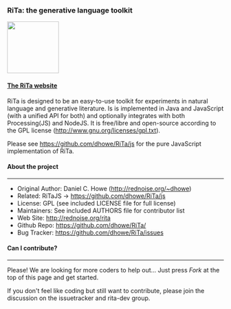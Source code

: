 
### RiTa: the generative language toolkit 

<a href="http://rednoise.org/rita/"><img height=120 src="http://rednoise.org/rita/img/RiTa-logo2.png"/></a>

#### <a href="http://rednoise.org/rita">The RiTa website</a>

RiTa is designed to be an easy-to-use toolkit for experiments in natural language and generative literature. Is is implemented in Java and JavaScript (with a unified API for both) and optionally integrates with both Processing(JS) and NodeJS. It is free/libre and open-source according to the GPL license (http://www.gnu.org/licenses/gpl.txt). 

Please see https://github.com/dhowe/RiTa/js for the pure JavaScript implementation of RiTa.  

#### About the project
--------
* Original Author:  Daniel C. Howe (http://rednoise.org/~dhowe)
* Related:			RiTaJS -> https://github.com/dhowe/RiTa/js
* License:			GPL (see included LICENSE file for full license)
* Maintainers:      See included AUTHORS file for contributor list
* Web Site:         http://rednoise.org/rita
* Github Repo:      https://github.com/dhowe/RiTa/
* Bug Tracker:      https://github.com/dhowe/RiTa/issues

#### Can I contribute?
--------
Please! We are looking for more coders to help out... Just press *Fork* at the top of this page and get started. 

If you don't feel like coding but still want to contribute, please join the discussion on the issuetracker and rita-dev group.


